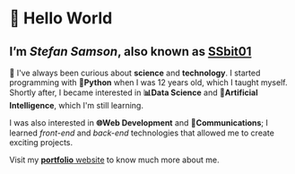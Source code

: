 [portfolio]: https://ssbit01.github.io/

# 👋 Hello World

## I’m  ***Stefan Samson***, also known as [SSbit01][portfolio]

👀 I've always been curious about **science** and **technology**. I started programming with **🐍Python** when I was 12 years old, which I taught myself. Shortly after, I became interested in **📊Data Science** and **🤖Artificial Intelligence**, which I'm still learning.

I was also interested in **🌐Web Development** and **📡Communications**; I learned *front-end* and *back-end* technologies that allowed me to create exciting projects.

Visit my [**portfolio** website][portfolio] to know much more about me.
